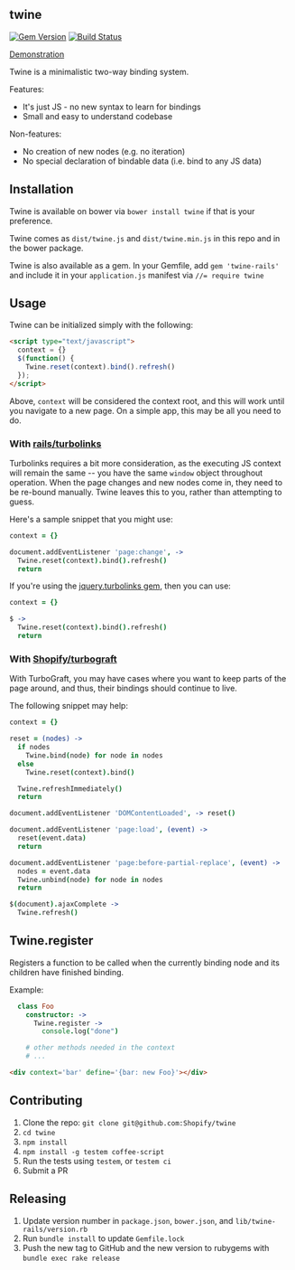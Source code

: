 twine
-----

[![Gem Version](https://badge.fury.io/rb/twine-rails.svg)](http://badge.fury.io/rb/twine-rails)
[![Build Status](https://secure.travis-ci.org/Shopify/twine.png)](http://travis-ci.org/Shopify/twine)

[Demonstration](http://shopify.github.io/twine/)

Twine is a minimalistic two-way binding system.

Features:
 - It's just JS - no new syntax to learn for bindings
 - Small and easy to understand codebase

Non-features:
 - No creation of new nodes (e.g. no iteration)
 - No special declaration of bindable data (i.e. bind to any JS data)

## Installation

Twine is available on bower via `bower install twine` if that is your preference.

Twine comes as `dist/twine.js` and `dist/twine.min.js` in this repo and in the bower package.

Twine is also available as a gem.  In your Gemfile, add `gem 'twine-rails'` and include it in your `application.js` manifest via `//= require twine`

## Usage

Twine can be initialized simply with the following:

```html
<script type="text/javascript">
  context = {}
  $(function() {
    Twine.reset(context).bind().refresh()
  });
</script>
```

Above, `context` will be considered the context root, and this will work until you navigate to a new page.  On a simple app, this may be all you need to do.

### With [rails/turbolinks](https://github.com/rails/turbolinks)

Turbolinks requires a bit more consideration, as the executing JS context will remain the same -- you have the same `window` object throughout operation.  When the page changes and new nodes come in, they need to be re-bound manually.  Twine leaves this to you, rather than attempting to guess.

Here's a sample snippet that you might use:

```coffee
context = {}

document.addEventListener 'page:change', ->
  Twine.reset(context).bind().refresh()
  return
```

If you're using the [jquery.turbolinks gem](https://github.com/kossnocorp/jquery.turbolinks), then you can use:

```coffee
context = {}

$ ->
  Twine.reset(context).bind().refresh()
  return
```

### With [Shopify/turbograft](https://github.com/Shopify/turbograft)

With TurboGraft, you may have cases where you want to keep parts of the page around, and thus, their bindings should continue to live.

The following snippet may help:

```coffee
context = {}

reset = (nodes) ->
  if nodes
    Twine.bind(node) for node in nodes
  else
    Twine.reset(context).bind()

  Twine.refreshImmediately()
  return

document.addEventListener 'DOMContentLoaded', -> reset()

document.addEventListener 'page:load', (event) ->
  reset(event.data)
  return

document.addEventListener 'page:before-partial-replace', (event) ->
  nodes = event.data
  Twine.unbind(node) for node in nodes
  return

$(document).ajaxComplete ->
  Twine.refresh()
```

## Twine.register

Registers a function to be called when the currently binding node and its children have finished binding.

Example:

```coffee
  class Foo
    constructor: ->
      Twine.register ->
        console.log("done")

    # other methods needed in the context
    # ...
```

```html
<div context='bar' define='{bar: new Foo}'></div>
```

## Contributing

1. Clone the repo: `git clone git@github.com:Shopify/twine`
2. `cd twine`
3. `npm install`
4. `npm install -g testem coffee-script`
5. Run the tests using `testem`, or `testem ci`
6. Submit a PR

## Releasing

1. Update version number in `package.json`, `bower.json`, and `lib/twine-rails/version.rb`
2. Run `bundle install` to update `Gemfile.lock`
3. Push the new tag to GitHub and the new version to rubygems with `bundle exec rake release`
